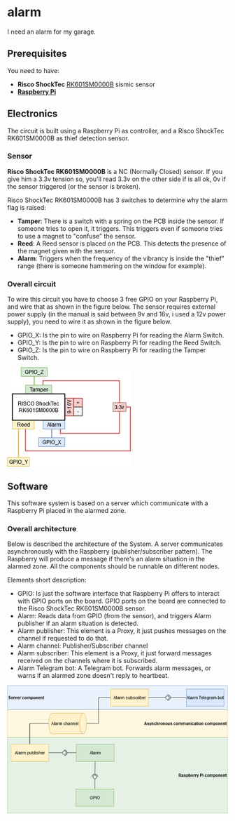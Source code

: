 # alarm
I need an alarm for my garage.

## Prerequisites

You need to have:
- **Risco ShockTec** [RK601SM0000B](https://www.riscogroup.com/italy/products/product/2694) sismic sensor
- [**Raspberry Pi**](https://www.raspberrypi.org/)

## Electronics

The circuit is built using a Raspberry Pi as controller, and a Risco ShockTec RK601SM0000B as thief detection sensor.

### Sensor

**Risco ShockTec RK601SM0000B** is a NC (Normally Closed) sensor. If you give him a 3.3v tension so, you'll read 3.3v on the other side if is all ok, 0v if the sensor triggered (or the sensor is broken).

Risco ShockTec RK601SM0000B has 3 switches to determine why the alarm flag is raised:
- **Tamper**: There is a switch with a spring on the PCB inside the sensor. If someone tries to open it, it triggers. This triggers even if someone tries to use a magnet to "confuse" the sensor.
- **Reed**: A Reed sensor is placed on the PCB. This detects the presence of the magnet given with the sensor.
- **Alarm**: Triggers when the frequency of the vibrancy is inside the "thief" range (there is someone hammering on the window for example).

### Overall circuit

To wire this circuit you have to choose 3 free GPIO on your Raspberry Pi, and wire that as shown in the figure below.
The sensor requires external power supply (in the manual is said between 9v and 16v, i used a 12v power supply), you need to wire it as shown in the figure below.

- GPIO_X: Is the pin to wire on Raspberry Pi for reading the Alarm Switch.
- GPIO_Y: Is the pin to wire on Raspberry Pi for reading the Reed Switch.
- GPIO_Z: Is the pin to wire on Raspberry Pi for reading the Tamper Switch.

![wiring](https://raw.githubusercontent.com/thanh-guong/alarm/master/image/circuit.jpg)

## Software

This software system is based on a server which communicate with a Raspberry Pi placed in the alarmed zone.

### Overall architecture

Below is described the architecture of the System. A server communicates asynchronously with the Raspberry (publisher/subscriber pattern). The Raspberry will produce a message if there's an alarm situation in the alarmed zone.
All the components should be runnable on different nodes.

Elements short description:
- GPIO: Is just the software interface that Raspberry Pi offers to interact with GPIO ports on the board. GPIO ports on the board are connected to the Risco ShockTec RK601SM0000B sensor.
- Alarm: Reads data from GPIO (from the sensor), and triggers Alarm publisher if an alarm situation is detected.
- Alarm publisher: This element is a Proxy, it just pushes messages on the channel if requested to do that.
- Alarm channel: Publisher/Subscriber channel
- Alarm subscriber: This element is a Proxy, it just forward messages received on the channels where it is subscribed.
- Alarm Telegram bot: A Telegram bot. Forwards alarm messages, or warns if an alarmed zone doesn't reply to heartbeat.

![software-architecture](https://raw.githubusercontent.com/thanh-guong/alarm/master/image/software-architecture.jpg)